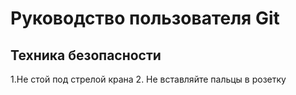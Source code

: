 # Руководство пользователя Git
## Техника безопасности 
1.Не стой под стрелой крана
2. Не вставляйте пальцы в розетку